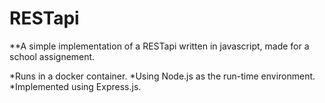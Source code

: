 # RESTapi
**A simple implementation of a RESTapi written in javascript, made for a school assignement.

*Runs in a docker container.
*Using Node.js as the run-time environment.
*Implemented using Express.js.
